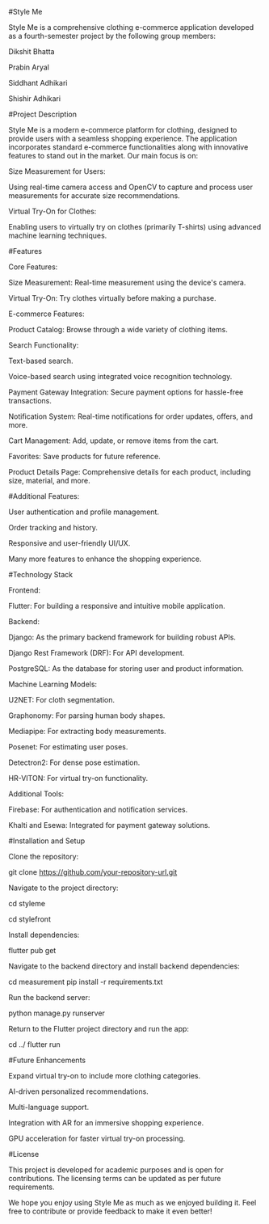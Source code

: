 #Style Me

Style Me is a comprehensive clothing e-commerce application developed as a fourth-semester project by the following group members:

Dikshit Bhatta

Prabin Aryal

Siddhant Adhikari

Shishir Adhikari

#Project Description

Style Me is a modern e-commerce platform for clothing, designed to provide users with a seamless shopping experience. The application incorporates standard e-commerce functionalities along with innovative features to stand out in the market. Our main focus is on:

Size Measurement for Users:

Using real-time camera access and OpenCV to capture and process user measurements for accurate size recommendations.

Virtual Try-On for Clothes:

Enabling users to virtually try on clothes (primarily T-shirts) using advanced machine learning techniques.

#Features

Core Features:

Size Measurement: Real-time measurement using the device's camera.

Virtual Try-On: Try clothes virtually before making a purchase.

E-commerce Features:

Product Catalog: Browse through a wide variety of clothing items.

Search Functionality:

Text-based search.

Voice-based search using integrated voice recognition technology.

Payment Gateway Integration: Secure payment options for hassle-free transactions.

Notification System: Real-time notifications for order updates, offers, and more.

Cart Management: Add, update, or remove items from the cart.

Favorites: Save products for future reference.

Product Details Page: Comprehensive details for each product, including size, material, and more.

#Additional Features:

User authentication and profile management.

Order tracking and history.

Responsive and user-friendly UI/UX.

Many more features to enhance the shopping experience.

#Technology Stack

Frontend:

Flutter: For building a responsive and intuitive mobile application.

Backend:

Django: As the primary backend framework for building robust APIs.

Django Rest Framework (DRF): For API development.

PostgreSQL: As the database for storing user and product information.

Machine Learning Models:

U2NET: For cloth segmentation.

Graphonomy: For parsing human body shapes.

Mediapipe: For extracting body measurements.

Posenet: For estimating user poses.

Detectron2: For dense pose estimation.

HR-VITON: For virtual try-on functionality.

Additional Tools:

Firebase: For authentication and notification services.

Khalti and Esewa: Integrated for payment gateway solutions.

#Installation and Setup

Clone the repository:

git clone https://github.com/your-repository-url.git

Navigate to the project directory:

cd styleme

cd stylefront

Install dependencies:

flutter pub get

Navigate to the backend directory and install backend dependencies:

cd measurement
pip install -r requirements.txt

Run the backend server:

python manage.py runserver

Return to the Flutter project directory and run the app:

cd ../
flutter run

#Future Enhancements

Expand virtual try-on to include more clothing categories.

AI-driven personalized recommendations.

Multi-language support.

Integration with AR for an immersive shopping experience.

GPU acceleration for faster virtual try-on processing.

#License

This project is developed for academic purposes and is open for contributions. The licensing terms can be updated as per future requirements.

We hope you enjoy using Style Me as much as we enjoyed building it. Feel free to contribute or provide feedback to make it even better!


